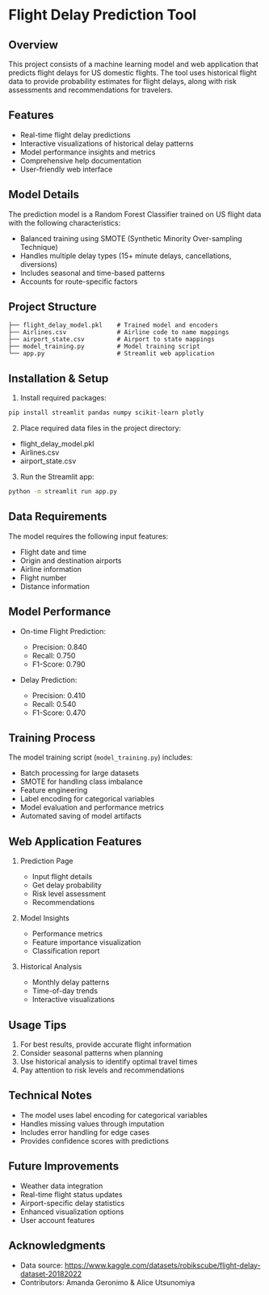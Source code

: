 # Flight Delay Prediction Tool

## Overview
This project consists of a machine learning model and web application that predicts flight delays for US domestic flights. The tool uses historical flight data to provide probability estimates for flight delays, along with risk assessments and recommendations for travelers.

## Features
- Real-time flight delay predictions
- Interactive visualizations of historical delay patterns
- Model performance insights and metrics
- Comprehensive help documentation
- User-friendly web interface

## Model Details
The prediction model is a Random Forest Classifier trained on US flight data with the following characteristics:
- Balanced training using SMOTE (Synthetic Minority Over-sampling Technique)
- Handles multiple delay types (15+ minute delays, cancellations, diversions)
- Includes seasonal and time-based patterns
- Accounts for route-specific factors

## Project Structure
```
├── flight_delay_model.pkl    # Trained model and encoders
├── Airlines.csv              # Airline code to name mappings
├── airport_state.csv         # Airport to state mappings
├── model_training.py         # Model training script
└── app.py                    # Streamlit web application
```

## Installation & Setup
1. Install required packages:
```bash
pip install streamlit pandas numpy scikit-learn plotly
```

2. Place required data files in the project directory:
- flight_delay_model.pkl
- Airlines.csv
- airport_state.csv

3. Run the Streamlit app:
```bash
python -m streamlit run app.py
```

## Data Requirements
The model requires the following input features:
- Flight date and time
- Origin and destination airports
- Airline information
- Flight number
- Distance information

## Model Performance
- On-time Flight Prediction:
  - Precision: 0.840
  - Recall: 0.750
  - F1-Score: 0.790

- Delay Prediction:
  - Precision: 0.410
  - Recall: 0.540
  - F1-Score: 0.470

## Training Process
The model training script (`model_training.py`) includes:
- Batch processing for large datasets
- SMOTE for handling class imbalance
- Feature engineering
- Label encoding for categorical variables
- Model evaluation and performance metrics
- Automated saving of model artifacts

## Web Application Features
1. Prediction Page
   - Input flight details
   - Get delay probability
   - Risk level assessment
   - Recommendations

2. Model Insights
   - Performance metrics
   - Feature importance visualization
   - Classification report

3. Historical Analysis
   - Monthly delay patterns
   - Time-of-day trends
   - Interactive visualizations

## Usage Tips
1. For best results, provide accurate flight information
2. Consider seasonal patterns when planning
3. Use historical analysis to identify optimal travel times
4. Pay attention to risk levels and recommendations

## Technical Notes
- The model uses label encoding for categorical variables
- Handles missing values through imputation
- Includes error handling for edge cases
- Provides confidence scores with predictions

## Future Improvements
- Weather data integration
- Real-time flight status updates
- Airport-specific delay statistics
- Enhanced visualization options
- User account features

## Acknowledgments
- Data source: https://www.kaggle.com/datasets/robikscube/flight-delay-dataset-20182022
- Contributors: Amanda Geronimo & Alice Utsunomiya
